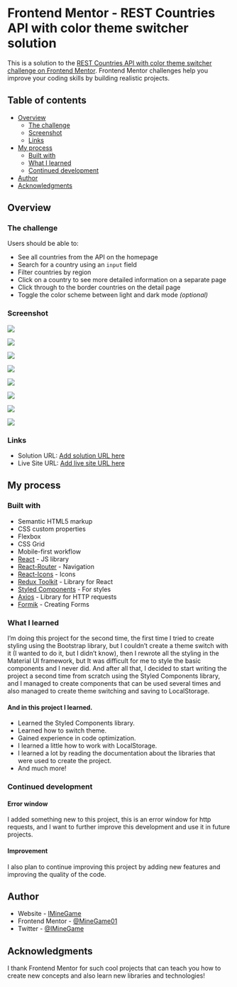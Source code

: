 # Frontend Mentor - REST Countries API with color theme switcher solution

This is a solution to the [REST Countries API with color theme switcher challenge on Frontend Mentor](https://www.frontendmentor.io/challenges/rest-countries-api-with-color-theme-switcher-5cacc469fec04111f7b848ca). Frontend Mentor challenges help you improve your coding skills by building realistic projects.

## Table of contents

- [Overview](#overview)
  - [The challenge](#the-challenge)
  - [Screenshot](#screenshot)
  - [Links](#links)
- [My process](#my-process)
  - [Built with](#built-with)
  - [What I learned](#what-i-learned)
  - [Continued development](#continued-development)
- [Author](#author)
- [Acknowledgments](#acknowledgments)

## Overview

### The challenge

Users should be able to:

- See all countries from the API on the homepage
- Search for a country using an `input` field
- Filter countries by region
- Click on a country to see more detailed information on a separate page
- Click through to the border countries on the detail page
- Toggle the color scheme between light and dark mode *(optional)*

### Screenshot

![](./screenshot/HomePageLightPC.png)

![](./screenshot/HomePageDarkPC.png)

![](./screenshot/InfoCountryLightPC.png)
 
![](./screenshot/InfoCountryDarkPC.png)

![](./screenshot/HomePageLightMobile.jpg)

![](./screenshot/HomePageDarkMobile.jpg)

![](./screenshot/InfoCountryLightMobile.jpg)
 
![](./screenshot/InfoCountryDarkMobile.jpg)

### Links

- Solution URL: [Add solution URL here](https://github.com/MineGame01/REST-Countries-API)
- Live Site URL: [Add live site URL here](https://minegame01.github.io/REST-Countries-API)

## My process

### Built with

- Semantic HTML5 markup
- CSS custom properties
- Flexbox
- CSS Grid
- Mobile-first workflow
- [React](https://reactjs.org/) - JS library
- [React-Router](https://reactrouter.com/) - Navigation
- [React-Icons](https://react-icons.github.io/react-icons/) - Icons
- [Redux Toolkit](https://redux-toolkit.js.org/) - Library for React
- [Styled Components](https://styled-components.com/) - For styles
- [Axios](https://axios-http.com/) - Library for HTTP requests
- [Formik](https://formik.org/) - Creating Forms

### What I learned

I’m doing this project for the second time, the first time I tried to create styling using the Bootstrap library, but I couldn’t create a theme switch with it (I wanted to do it, but I didn’t know), then I rewrote all the styling in the Material UI framework, but It was difficult for me to style the basic components and I never did. And after all that, I decided to start writing the project a second time from scratch using the Styled Components library, and I managed to create components that can be used several times and also managed to create theme switching and saving to LocalStorage.

#### And in this project I learned.

- Learned the Styled Components library.
- Learned how to switch theme.
- Gained experience in code optimization.
- I learned a little how to work with LocalStorage.
- I learned a lot by reading the documentation about the libraries that were used to create the project.
- And much more!

### Continued development

#### Error window
I added something new to this project, this is an error window for http requests, and I want to further improve this development and use it in future projects.

#### Improvement
I also plan to continue improving this project by adding new features and improving the quality of the code.

## Author

- Website - [IMineGame](https://github.com/MineGame01)
- Frontend Mentor - [@MineGame01](https://www.frontendmentor.io/profile/MineGame01)
- Twitter - [@IMineGame](https://x.com/IMineGame)

## Acknowledgments

I thank Frontend Mentor for such cool projects that can teach you how to create new concepts and also learn new libraries and technologies!